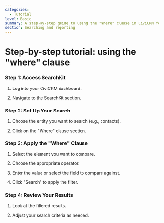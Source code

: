 ```yaml
---
categories:
  - Tutorial
level: Basic
summary: A step-by-step guide to using the "Where" clause in CiviCRM for filtering data.
section: Searching and reporting
---
```


# Step-by-step tutorial: using the "where" clause

### Step 1: Access SearchKit

1. Log into your CiviCRM dashboard.

2. Navigate to the SearchKit section.

### Step 2: Set Up Your Search

1. Choose the entity you want to search (e.g., contacts).

2. Click on the "Where" clause section.

### Step 3: Apply the "Where" Clause

1. Select the element you want to compare.

2. Choose the appropriate operator.

3. Enter the value or select the field to compare against.

4. Click "Search" to apply the filter.

### Step 4: Review Your Results

1. Look at the filtered results.

2. Adjust your search criteria as needed.

<!--
This tutorial format is more suitable for users who are new to using the "Where" clause in CiviCRM.
 -->
